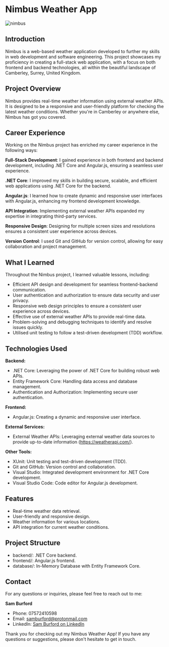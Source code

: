 # Nimbus Weather App

![nimbus](https://github.com/sam-burford/Nimbus_Weather_App/assets/60924660/f827a14a-1cb1-4323-ab62-a55047b34ac8)

## Introduction

Nimbus is a web-based weather application developed to further my skills in web development and software engineering. This project showcases my proficiency in creating a full-stack web application, with a focus on both frontend and backend technologies, all within the beautiful landscape of Camberley, Surrey, United Kingdom.

## Project Overview

Nimbus provides real-time weather information using external weather APIs. It is designed to be a responsive and user-friendly platform for checking the latest weather conditions. Whether you're in Camberley or anywhere else, Nimbus has got you covered.

## Career Experience

Working on the Nimbus project has enriched my career experience in the following ways:

**Full-Stack Development**: I gained experience in both frontend and backend development, including .NET Core and Angular.js, ensuring a seamless user experience.

**.NET Core**: I improved my skills in building secure, scalable, and efficient web applications using .NET Core for the backend.

**Angular.js**: I learned how to create dynamic and responsive user interfaces with Angular.js, enhancing my frontend development knowledge.

**API Integration**: Implementing external weather APIs expanded my expertise in integrating third-party services.

**Responsive Design**: Designing for multiple screen sizes and resolutions ensures a consistent user experience across devices.

**Version Control**: I used Git and GitHub for version control, allowing for easy collaboration and project management.

## What I Learned

Throughout the Nimbus project, I learned valuable lessons, including: 

- Efficient API design and development for seamless frontend-backend communication. 
- User authentication and authorization to ensure data security and user privacy. 
- Responsive web design principles to ensure a consistent user experience across devices. 
- Effective use of external weather APIs to provide real-time data. 
- Problem-solving and debugging techniques to identify and resolve issues quickly.
- Utilised unit testing to follow a test-driven development (TDD) workflow. 

## Technologies Used

**Backend:**

- .NET Core: Leveraging the power of .NET Core for building robust web APIs.
- Entity Framework Core: Handling data access and database management.
- Authentication and Authorization: Implementing secure user authentication.

**Frontend:**

- Angular.js: Creating a dynamic and responsive user interface. 

**External Services:**

- External Weather APIs: Leveraging external weather data sources to provide up-to-date information (https://weatherapi.com/). 

**Other Tools:**

- XUnit: Unit testing and test-driven development (TDD). 
- Git and GitHub: Version control and collaboration.
- Visual Studio: Integrated development environment for .NET Core development.
- Visual Studio Code: Code editor for Angular.js development.

## Features

- Real-time weather data retrieval. 
- User-friendly and responsive design. 
- Weather information for various locations. 
- API integration for current weather conditions. 

## Project Structure

- backend/: .NET Core backend.
- frontend/: Angular.js frontend.
- database/: In-Memory Database with Entity Framework Core.

## Contact

For any questions or inquiries, please feel free to reach out to me: 

**Sam Burford**
- Phone: 07572410598
- Email: samburford@protonmail.com
- LinkedIn: [Sam Burford on LinkedIn](https://www.linkedin.com/in/sam-burford)

Thank you for checking out my Nimbus Weather App! If you have any questions or suggestions, please don't hesitate to get in touch. 
